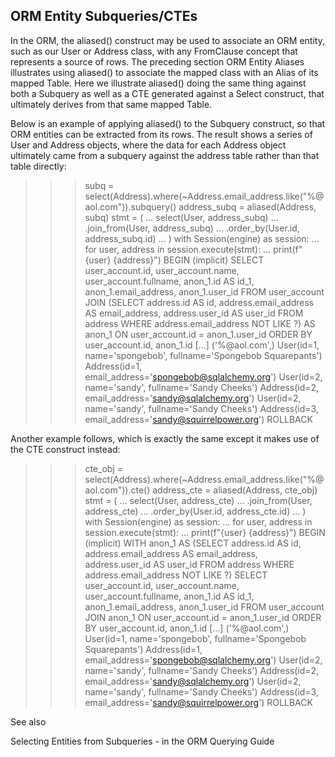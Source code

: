 ## ORM Entity Subqueries/CTEs
In the ORM, the aliased() construct may be used to associate an ORM entity, such as our User or Address class, with any FromClause concept that represents a source of rows. The preceding section ORM Entity Aliases illustrates using aliased() to associate the mapped class with an Alias of its mapped Table. Here we illustrate aliased() doing the same thing against both a Subquery as well as a CTE generated against a Select construct, that ultimately derives from that same mapped Table.

Below is an example of applying aliased() to the Subquery construct, so that ORM entities can be extracted from its rows. The result shows a series of User and Address objects, where the data for each Address object ultimately came from a subquery against the address table rather than that table directly:

>>> subq = select(Address).where(~Address.email_address.like("%@aol.com")).subquery()
>>> address_subq = aliased(Address, subq)
>>> stmt = (
...     select(User, address_subq)
...     .join_from(User, address_subq)
...     .order_by(User.id, address_subq.id)
... )
>>> with Session(engine) as session:
...     for user, address in session.execute(stmt):
...         print(f"{user} {address}")
BEGIN (implicit)
SELECT user_account.id, user_account.name, user_account.fullname,
anon_1.id AS id_1, anon_1.email_address, anon_1.user_id
FROM user_account JOIN
(SELECT address.id AS id, address.email_address AS email_address, address.user_id AS user_id
FROM address
WHERE address.email_address NOT LIKE ?) AS anon_1 ON user_account.id = anon_1.user_id
ORDER BY user_account.id, anon_1.id
[...] ('%@aol.com',)
User(id=1, name='spongebob', fullname='Spongebob Squarepants') Address(id=1, email_address='spongebob@sqlalchemy.org')
User(id=2, name='sandy', fullname='Sandy Cheeks') Address(id=2, email_address='sandy@sqlalchemy.org')
User(id=2, name='sandy', fullname='Sandy Cheeks') Address(id=3, email_address='sandy@squirrelpower.org')
ROLLBACK

Another example follows, which is exactly the same except it makes use of the CTE construct instead:

>>> cte_obj = select(Address).where(~Address.email_address.like("%@aol.com")).cte()
>>> address_cte = aliased(Address, cte_obj)
>>> stmt = (
...     select(User, address_cte)
...     .join_from(User, address_cte)
...     .order_by(User.id, address_cte.id)
... )
>>> with Session(engine) as session:
...     for user, address in session.execute(stmt):
...         print(f"{user} {address}")
BEGIN (implicit)
WITH anon_1 AS
(SELECT address.id AS id, address.email_address AS email_address, address.user_id AS user_id
FROM address
WHERE address.email_address NOT LIKE ?)
SELECT user_account.id, user_account.name, user_account.fullname,
anon_1.id AS id_1, anon_1.email_address, anon_1.user_id
FROM user_account
JOIN anon_1 ON user_account.id = anon_1.user_id
ORDER BY user_account.id, anon_1.id
[...] ('%@aol.com',)
User(id=1, name='spongebob', fullname='Spongebob Squarepants') Address(id=1, email_address='spongebob@sqlalchemy.org')
User(id=2, name='sandy', fullname='Sandy Cheeks') Address(id=2, email_address='sandy@sqlalchemy.org')
User(id=2, name='sandy', fullname='Sandy Cheeks') Address(id=3, email_address='sandy@squirrelpower.org')
ROLLBACK

See also

Selecting Entities from Subqueries - in the ORM Querying Guide